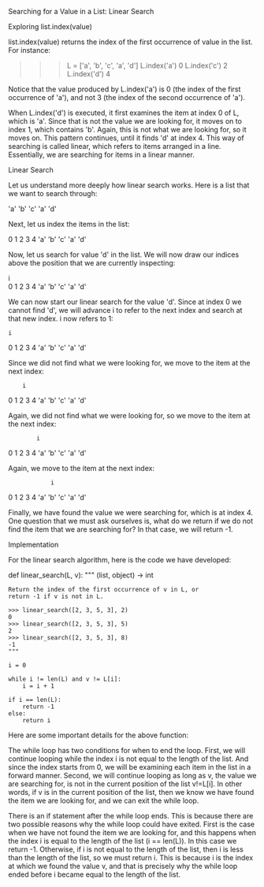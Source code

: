 Searching for a Value in a List: Linear Search

Exploring list.index(value)

list.index(value) returns the index of the first occurrence of value in the list. For instance:

>>> L = ['a', 'b', 'c', 'a', 'd']
>>> L.index('a')
0
>>> L.index('c')
2
>>> L.index('d')
4
>>> 
Notice that the value produced by L.index('a') is 0 (the index of the first occurrence of 'a'), and not 3 (the index of the second occurrence of 'a'). 

When L.index('d') is executed, it first examines the item at index 0 of L, which is 'a'. Since that is not the value we are looking for, it moves on to index 1, which contains 'b'. Again, this is not what we are looking for, so it moves on. This pattern continues, until it finds 'd' at index 4. This way of searching is called linear, which refers to items arranged in a line. Essentially, we are searching for items in a linear manner.

Linear Search

Let us understand more deeply how linear search works. Here is a list that we want to search through:

'a'	'b'	'c'	'a'	'd'

Next, let us index the items in the list:

0	1	2	3	4
'a'	'b'	'c'	'a'	'd'

Now, let us search for value 'd' in the list. We will now draw our indices above the position that we are currently inspecting:

i	 	 	 	 
0	1	2	3	4
'a'	'b'	'c'	'a'	'd'

We can now start our linear search for the value 'd'. Since at index 0 we cannot find 'd', we will advance i to refer to the next index and search at that new index. i now refers to 1:

 	i	 	 	 
0	1	2	3	4
'a'	'b'	'c'	'a'	'd'

Since we did not find what we were looking for, we move to the item at the next index:

 	 	i	 	 
0	1	2	3	4
'a'	'b'	'c'	'a'	'd'

Again, we did not find what we were looking for, so we move to the item at the next index:

 	 	 	i	 
0	1	2	3	4
'a'	'b'	'c'	'a'	'd'

Again, we move to the item at the next index:

 	 	 	 	i
0	1	2	3	4
'a'	'b'	'c'	'a'	'd'

Finally, we have found the value we were searching for, which is at index 4. One question that we must ask ourselves is, what do we return if we do not find the item that we are searching for? In that case, we will return -1.

Implementation

For the linear search algorithm, here is the code we have developed:

def linear_search(L, v):
    """ (list, object) -> int

    Return the index of the first occurrence of v in L, or
    return -1 if v is not in L.

    >>> linear_search([2, 3, 5, 3], 2)
    0
    >>> linear_search([2, 3, 5, 3], 5)
    2
    >>> linear_search([2, 3, 5, 3], 8)
    -1
    """
    
    i = 0
    
    while i != len(L) and v != L[i]:
        i = i + 1
    
    if i == len(L):
        return -1
    else:
        return i
Here are some important details for the above function:

The while loop has two conditions for when to end the loop. First, we will continue looping while the index i is not equal to the length of the list. And since the index starts from 0, we will be examining each item in the list in a forward manner. Second, we will continue looping as long as v, the value we are searching for, is not in the current position of the list v!=L[i]. In other words, if v is in the current position of the list, then we know we have found the item we are looking for, and we can exit the while loop.

There is an if statement after the while loop ends. This is because there are two possible reasons why the while loop could have exited. First is the case when we have not found the item we are looking for, and this happens when the index i is equal to the length of the list (i == len(L)). In this case we return -1. Otherwise, if i is not equal to the length of the list, then i is less than the length of the list, so we must return i. This is because i is the index at which we found the value v, and that is precisely why the while loop ended before i became equal to the length of the list.
